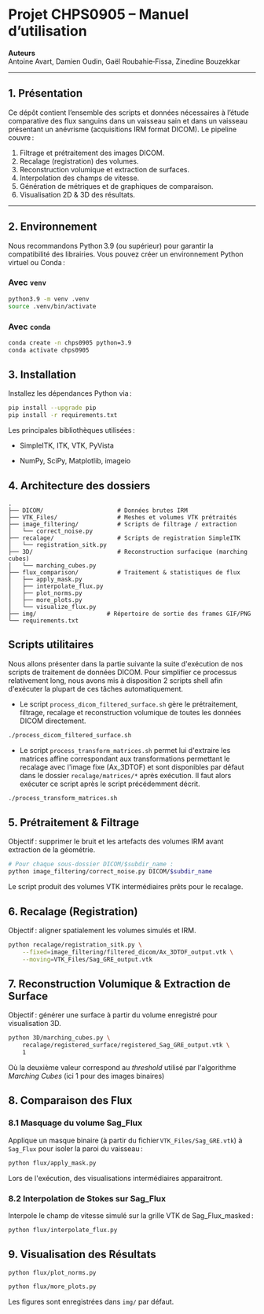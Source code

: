 # Projet CHPS0905 – Manuel d’utilisation

**Auteurs**  
Antoine Avart, Damien Oudin, Gaël Roubahie‑Fissa, Zinedine Bouzekkar  

---

## 1. Présentation

Ce dépôt contient l’ensemble des scripts et données nécessaires à l’étude comparative des flux sanguins dans un vaisseau sain et dans un vaisseau présentant un anévrisme (acquisitions IRM format DICOM). Le pipeline couvre :

1. Filtrage et prétraitement des images DICOM.  
2. Recalage (registration) des volumes.  
3. Reconstruction volumique et extraction de surfaces.  
4. Interpolation des champs de vitesse.  
5. Génération de métriques et de graphiques de comparaison.  
6. Visualisation 2D & 3D des résultats.

---

## 2. Environnement

Nous recommandons Python 3.9 (ou supérieur) pour garantir la compatibilité des librairies. Vous pouvez créer un environnement Python virtuel ou Conda :

### Avec `venv`  
```bash
python3.9 -m venv .venv
source .venv/bin/activate
```

### Avec `conda`
```bash
conda create -n chps0905 python=3.9
conda activate chps0905
```

## 3. Installation

Installez les dépendances Python via :
```bash
pip install --upgrade pip
pip install -r requirements.txt
```

Les principales bibliothèques utilisées :

* SimpleITK, ITK, VTK, PyVista

* NumPy, SciPy, Matplotlib, imageio

## 4. Architecture des dossiers
```
.
├── DICOM/                     # Données brutes IRM
├── VTK_Files/                 # Meshes et volumes VTK prétraités
├── image_filtering/           # Scripts de filtrage / extraction
│   └── correct_noise.py
├── recalage/                  # Scripts de registration SimpleITK
│   └── registration_sitk.py
├── 3D/                        # Reconstruction surfacique (marching cubes)
│   └── marching_cubes.py
├── flux_comparison/           # Traitement & statistiques de flux
│   ├── apply_mask.py
│   ├── interpolate_flux.py
│   ├── plot_norms.py
│   ├── more_plots.py
│   └── visualize_flux.py
├── img/                    # Répertoire de sortie des frames GIF/PNG
└── requirements.txt
```

## Scripts utilitaires
Nous allons présenter dans la partie suivante la suite d'exécution de nos scripts de traitement de données DICOM. Pour simplifier ce processus relativement long, nous avons mis à disposition 2 scripts shell afin d'exécuter la plupart de ces tâches automatiquement.
* Le script `process_dicom_filtered_surface.sh` gère le prétraitement, filtrage, recalage et reconstruction volumique de toutes les données DICOM directement.
```bash
./process_dicom_filtered_surface.sh
``` 
* Le script `process_transform_matrices.sh` permet lui d'extraire les matrices affine correspondant aux transformations permettant le recalage avec l'image fixe (Ax_3DTOF) et sont disponibles par défaut dans le dossier `recalage/matrices/*` après exécution. Il faut alors exécuter ce script après le script précédemment décrit.
```bash
./process_transform_matrices.sh
```

## 5. Prétraitement & Filtrage

Objectif : supprimer le bruit et les artefacts des volumes IRM avant extraction de la géométrie.
```bash
# Pour chaque sous‑dossier DICOM/$subdir_name :
python image_filtering/correct_noise.py DICOM/$subdir_name
```
Le script produit des volumes VTK intermé­diaires prêts pour le recalage.

## 6. Recalage (Registration)

Objectif : aligner spatialement les volumes simulés et IRM.
```bash
python recalage/registration_sitk.py \
    --fixed=image_filtering/filtered_dicom/Ax_3DTOF_output.vtk \
    --moving=VTK_Files/Sag_GRE_output.vtk
```

## 7. Reconstruction Volumique & Extraction de Surface

Objectif : générer une surface à partir du volume enregistré pour visualisation 3D.
```bash
python 3D/marching_cubes.py \
    recalage/registered_surface/registered_Sag_GRE_output.vtk \
    1
```
Où la deuxième valeur correspond au *threshold* utilisé par l'algorithme *Marching Cubes* (ici 1 pour des images binaires)

## 8. Comparaison des Flux

### 8.1 Masquage du volume Sag_Flux

Applique un masque binaire (à partir du fichier `VTK_Files/Sag_GRE.vtk`) à `Sag_Flux` pour isoler la paroi du vaisseau :
```bash
python flux/apply_mask.py
```
Lors de l'exécution, des visualisations intermédiaires apparaitront.

### 8.2 Interpolation de Stokes sur Sag_Flux

Interpole le champ de vitesse simulé sur la grille VTK de Sag_Flux_masked :
```bash
python flux/interpolate_flux.py
```

## 9. Visualisation des Résultats
```bash
python flux/plot_norms.py
```
```bash
python flux/more_plots.py
```

Les figures sont enregistrées dans `img/` par défaut.
